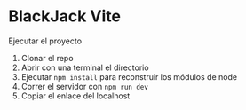 # BlackJack Vite

Ejecutar el proyecto

1. Clonar el repo
2. Abrir con una terminal el directorio
3. Ejecutar ```npm install``` para reconstruir los módulos de node
4. Correr el servidor con ```npm run dev```
5. Copiar el enlace del localhost